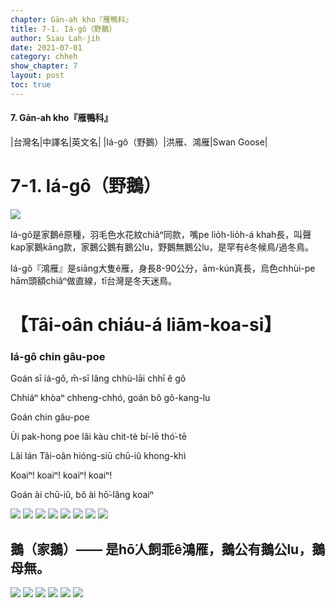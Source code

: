 ```yaml
---
chapter: Gān-ah kho『雁鴨科』
title: 7-1. Iá-gô（野鵝）
author: Siau Lah-jih
date: 2021-07-01
category: chheh
show_chapter: 7
layout: post
toc: true
---
```


#### 7. Gān-ah kho『雁鴨科』

|台灣名|中譯名|英文名|
|Iá-gô（野鵝）|洪雁、鴻雁|Swan Goose|


# 7-1. Iá-gô（野鵝）

![](../too5/07/07-1-4.野鵝.jpg)


Iá-gô是家鵝ê原種，羽毛色水花紋chiâⁿ同款，嘴pe lio̍h-lio̍h-á khah長，叫聲kap家鵝kāng款，家鵝公鵝有鵝公lu，野鵝無鵝公lu，是罕有ê冬候鳥/過冬鳥。

Iá-gô『鴻雁』是siāng大隻ê雁，身長8-90公分，ām-kún真長，烏色chhùi-pe hām頭額chiâⁿ做直線，tī台灣是冬天迷鳥。
	

# 【Tâi-oân chiáu-á liām-koa-si】

### **Iá-gô chin gâu-poe**

Goán sī iá-gô, m̄-sī lâng chhù-lāi chhī ê gô

Chhiáⁿ khòaⁿ chheng-chhó, goán bô gô-kang-lu

Goán chin gâu-poe

Ùi pak-hong poe lâi kàu chit-tè bí-lē thó͘-tē

Lâi lán Tâi-oân hióng-siū chū-iû khong-khì

Koaiⁿ! koaiⁿ! koaiⁿ! koaiⁿ!

Goán ài chū-iû, bô ài hō͘-lâng koaiⁿ


![](../too5/07/07-1-3.野鵝.jpg)
![](../too5/07/07-1-2.野鵝.jpg)
![](../too5/07/07-1-1.野鵝.jpg)
![](../too5/07/07-1-5.野鵝.jpg)
![](../too5/07/07-1-6.野鵝.jpg)
![](../too5/07/07-1-7.野鵝.jpg)
![](../too5/07/07-1-8.野鵝.jpg)
![](../too5/07/07-1-9.野鵝.jpg)

## 鵝（家鵝）—— 是hō͘人飼乖ê鴻雁，鵝公有鵝公lu，鵝母無。

![](../too5/07/06-1-3.烏面lā-poe.jpg)
![](../too5/07/06-1-3.烏面lā-poe.jpg)
![](../too5/07/06-1-3.烏面lā-poe.jpg)
![](../too5/07/06-1-3.烏面lā-poe.jpg)
![](../too5/07/06-1-3.烏面lā-poe.jpg)
![](../too5/07/06-1-3.烏面lā-poe.jpg)

